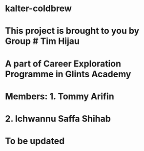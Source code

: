 # kalter-coldbrew

# This project is brought to you by Group # Tim Hijau
# A part of Career Exploration Programme in Glints Academy

# Members:  1. Tommy Arifin
#           2. Ichwannu Saffa Shihab
# To be updated